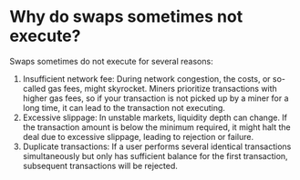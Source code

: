 # Why do swaps sometimes not execute?

Swaps sometimes do not execute for several reasons:
1. Insufficient network fee: During network congestion, the costs, or so-called gas fees, might skyrocket. Miners prioritize transactions with higher gas fees, so if your transaction is not picked up by a miner for a long time, it can lead to the transaction not executing.
2. Excessive slippage: In unstable markets, liquidity depth can change. If the transaction amount is below the minimum required, it might halt the deal due to excessive slippage, leading to rejection or failure.
3. Duplicate transactions: If a user performs several identical transactions simultaneously but only has sufficient balance for the first transaction, subsequent transactions will be rejected.
